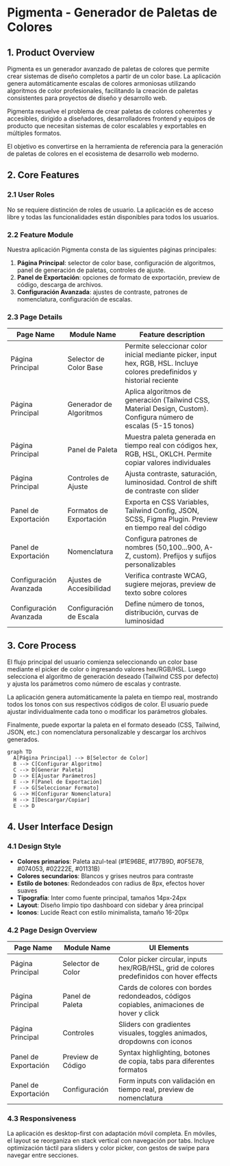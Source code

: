 # Pigmenta - Generador de Paletas de Colores

## 1. Product Overview

Pigmenta es un generador avanzado de paletas de colores que permite crear sistemas de diseño completos a partir de un color base. La aplicación genera automáticamente escalas de colores armoniosas utilizando algoritmos de color profesionales, facilitando la creación de paletas consistentes para proyectos de diseño y desarrollo web.

Pigmenta resuelve el problema de crear paletas de colores coherentes y accesibles, dirigido a diseñadores, desarrolladores frontend y equipos de producto que necesitan sistemas de color escalables y exportables en múltiples formatos.

El objetivo es convertirse en la herramienta de referencia para la generación de paletas de colores en el ecosistema de desarrollo web moderno.

## 2. Core Features

### 2.1 User Roles

No se requiere distinción de roles de usuario. La aplicación es de acceso libre y todas las funcionalidades están disponibles para todos los usuarios.

### 2.2 Feature Module

Nuestra aplicación Pigmenta consta de las siguientes páginas principales:

1. **Página Principal**: selector de color base, configuración de algoritmos, panel de generación de paletas, controles de ajuste.
2. **Panel de Exportación**: opciones de formato de exportación, preview de código, descarga de archivos.
3. **Configuración Avanzada**: ajustes de contraste, patrones de nomenclatura, configuración de escalas.

### 2.3 Page Details

| Page Name | Module Name | Feature description |
|-----------|-------------|---------------------|
| Página Principal | Selector de Color Base | Permite seleccionar color inicial mediante picker, input hex, RGB, HSL. Incluye colores predefinidos y historial reciente |
| Página Principal | Generador de Algoritmos | Aplica algoritmos de generación (Tailwind CSS, Material Design, Custom). Configura número de escalas (5-15 tonos) |
| Página Principal | Panel de Paleta | Muestra paleta generada en tiempo real con códigos hex, RGB, HSL, OKLCH. Permite copiar valores individuales |
| Página Principal | Controles de Ajuste | Ajusta contraste, saturación, luminosidad. Control de shift de contraste con slider |
| Panel de Exportación | Formatos de Exportación | Exporta en CSS Variables, Tailwind Config, JSON, SCSS, Figma Plugin. Preview en tiempo real del código |
| Panel de Exportación | Nomenclatura | Configura patrones de nombres (50,100...900, A-Z, custom). Prefijos y sufijos personalizables |
| Configuración Avanzada | Ajustes de Accesibilidad | Verifica contraste WCAG, sugiere mejoras, preview de texto sobre colores |
| Configuración Avanzada | Configuración de Escala | Define número de tonos, distribución, curvas de luminosidad |

## 3. Core Process

El flujo principal del usuario comienza seleccionando un color base mediante el picker de color o ingresando valores hex/RGB/HSL. Luego selecciona el algoritmo de generación deseado (Tailwind CSS por defecto) y ajusta los parámetros como número de escalas y contraste.

La aplicación genera automáticamente la paleta en tiempo real, mostrando todos los tonos con sus respectivos códigos de color. El usuario puede ajustar individualmente cada tono o modificar los parámetros globales.

Finalmente, puede exportar la paleta en el formato deseado (CSS, Tailwind, JSON, etc.) con nomenclatura personalizable y descargar los archivos generados.

```mermaid
graph TD
  A[Página Principal] --> B[Selector de Color]
  B --> C[Configurar Algoritmo]
  C --> D[Generar Paleta]
  D --> E[Ajustar Parámetros]
  E --> F[Panel de Exportación]
  F --> G[Seleccionar Formato]
  G --> H[Configurar Nomenclatura]
  H --> I[Descargar/Copiar]
  E --> D
```

## 4. User Interface Design

### 4.1 Design Style

- **Colores primarios**: Paleta azul-teal (#1E96BE, #177B9D, #0F5E78, #074053, #02222E, #01131B)
- **Colores secundarios**: Blancos y grises neutros para contraste
- **Estilo de botones**: Redondeados con radius de 8px, efectos hover suaves
- **Tipografía**: Inter como fuente principal, tamaños 14px-24px
- **Layout**: Diseño limpio tipo dashboard con sidebar y área principal
- **Iconos**: Lucide React con estilo minimalista, tamaño 16-20px

### 4.2 Page Design Overview

| Page Name | Module Name | UI Elements |
|-----------|-------------|-------------|
| Página Principal | Selector de Color | Color picker circular, inputs hex/RGB/HSL, grid de colores predefinidos con hover effects |
| Página Principal | Panel de Paleta | Cards de colores con bordes redondeados, códigos copiables, animaciones de hover y click |
| Página Principal | Controles | Sliders con gradientes visuales, toggles animados, dropdowns con iconos |
| Panel de Exportación | Preview de Código | Syntax highlighting, botones de copia, tabs para diferentes formatos |
| Panel de Exportación | Configuración | Form inputs con validación en tiempo real, preview de nomenclatura |

### 4.3 Responsiveness

La aplicación es desktop-first con adaptación móvil completa. En móviles, el layout se reorganiza en stack vertical con navegación por tabs. Incluye optimización táctil para sliders y color picker, con gestos de swipe para navegar entre secciones.
